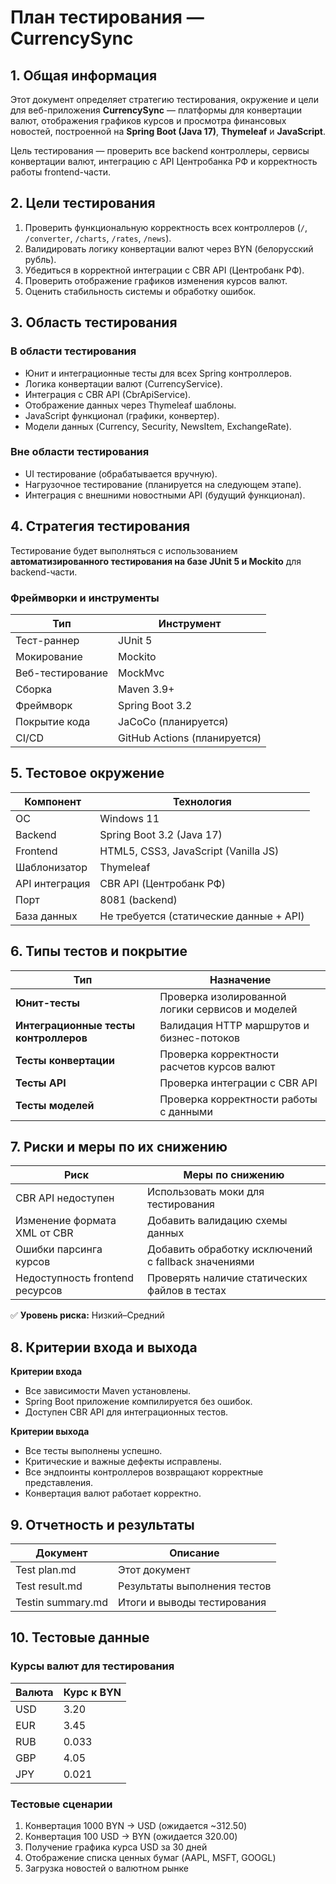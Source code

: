 # План тестирования — CurrencySync

## 1. Общая информация

Этот документ определяет стратегию тестирования, окружение и цели для веб-приложения **CurrencySync** — платформы для конвертации валют, отображения графиков курсов и просмотра финансовых новостей, построенной на **Spring Boot (Java 17)**, **Thymeleaf** и **JavaScript**.

Цель тестирования — проверить все backend контроллеры, сервисы конвертации валют, интеграцию с API Центробанка РФ и корректность работы frontend-части.

## 2. Цели тестирования

1. Проверить функциональную корректность всех контроллеров (`/`, `/converter`, `/charts`, `/rates`, `/news`).
2. Валидировать логику конвертации валют через BYN (белорусский рубль).
3. Убедиться в корректной интеграции с CBR API (Центробанк РФ).
4. Проверить отображение графиков изменения курсов валют.
5. Оценить стабильность системы и обработку ошибок.

## 3. Область тестирования

### В области тестирования
- Юнит и интеграционные тесты для всех Spring контроллеров.
- Логика конвертации валют (CurrencyService).
- Интеграция с CBR API (CbrApiService).
- Отображение данных через Thymeleaf шаблоны.
- JavaScript функционал (графики, конвертер).
- Модели данных (Currency, Security, NewsItem, ExchangeRate).

### Вне области тестирования
- UI тестирование (обрабатывается вручную).
- Нагрузочное тестирование (планируется на следующем этапе).
- Интеграция с внешними новостными API (будущий функционал).

## 4. Стратегия тестирования

Тестирование будет выполняться с использованием **автоматизированного тестирования на базе JUnit 5 и Mockito** для backend-части.

### Фреймворки и инструменты
| Тип | Инструмент |
|-----|-----------|
| Тест-раннер | JUnit 5 |
| Мокирование | Mockito |
| Веб-тестирование | MockMvc |
| Сборка | Maven 3.9+ |
| Фреймворк | Spring Boot 3.2 |
| Покрытие кода | JaCoCo (планируется) |
| CI/CD | GitHub Actions (планируется) |

## 5. Тестовое окружение

| Компонент | Технология |
|-----------|-------------|
| ОС | Windows 11 |
| Backend | Spring Boot 3.2 (Java 17) |
| Frontend | HTML5, CSS3, JavaScript (Vanilla JS) |
| Шаблонизатор | Thymeleaf |
| API интеграция | CBR API (Центробанк РФ) |
| Порт | 8081 (backend) |
| База данных | Не требуется (статические данные + API) |


## 6. Типы тестов и покрытие

| Тип | Назначение |
|-----|-----------|
| **Юнит-тесты** | Проверка изолированной логики сервисов и моделей |
| **Интеграционные тесты контроллеров** | Валидация HTTP маршрутов и бизнес-потоков |
| **Тесты конвертации** | Проверка корректности расчетов курсов валют |
| **Тесты API** | Проверка интеграции с CBR API |
| **Тесты моделей** | Проверка корректности работы с данными |

## 7. Риски и меры по их снижению

| Риск | Меры по снижению |
|------|------------------|
| CBR API недоступен | Использовать моки для тестирования |
| Изменение формата XML от CBR | Добавить валидацию схемы данных |
| Ошибки парсинга курсов | Добавить обработку исключений с fallback значениями |
| Недоступность frontend ресурсов | Проверять наличие статических файлов в тестах |

✅ **Уровень риска:** Низкий–Средний

## 8. Критерии входа и выхода

**Критерии входа**
- Все зависимости Maven установлены.
- Spring Boot приложение компилируется без ошибок.
- Доступен CBR API для интеграционных тестов.

**Критерии выхода**
- Все тесты выполнены успешно.
- Критические и важные дефекты исправлены.
- Все эндпоинты контроллеров возвращают корректные представления.
- Конвертация валют работает корректно.

## 9. Отчетность и результаты

| Документ | Описание |
|----------|----------|
| Test plan.md | Этот документ |
| Test result.md | Результаты выполнения тестов |
| Testin summary.md | Итоги и выводы тестирования |

## 10. Тестовые данные

### Курсы валют для тестирования
| Валюта | Курс к BYN |
|--------|-----------|
| USD | 3.20 |
| EUR | 3.45 |
| RUB | 0.033 |
| GBP | 4.05 |
| JPY | 0.021 |

### Тестовые сценарии
1. Конвертация 1000 BYN → USD (ожидается ~312.50)
2. Конвертация 100 USD → BYN (ожидается 320.00)
3. Получение графика курса USD за 30 дней
4. Отображение списка ценных бумаг (AAPL, MSFT, GOOGL)
5. Загрузка новостей о валютном рынке






